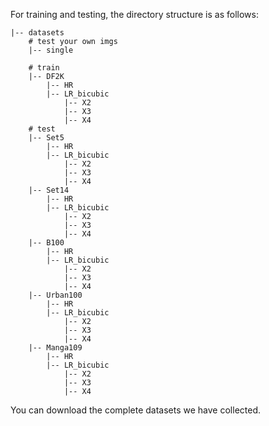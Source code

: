 For training and testing, the directory structure is as follows:

```shell
|-- datasets
    # test your own imgs
    |-- single

    # train
    |-- DF2K
        |-- HR
        |-- LR_bicubic
            |-- X2
            |-- X3
            |-- X4
    # test
    |-- Set5
        |-- HR
        |-- LR_bicubic
            |-- X2
            |-- X3
            |-- X4
    |-- Set14
        |-- HR
        |-- LR_bicubic
            |-- X2
            |-- X3
            |-- X4
    |-- B100
        |-- HR
        |-- LR_bicubic
            |-- X2
            |-- X3
            |-- X4
    |-- Urban100
        |-- HR
        |-- LR_bicubic
            |-- X2
            |-- X3
            |-- X4
    |-- Manga109
        |-- HR
        |-- LR_bicubic
            |-- X2
            |-- X3
            |-- X4        
```

You can download the complete datasets we have collected. 
